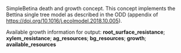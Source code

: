 

SimpleBetina death and growth concept. This concept implements the Bettina single tree model as described in the ODD (appendix of https://doi.org/10.1016/j.ecolmodel.2018.10.005).

Available growth information for output:
**root_surface_resistance**; **xylem_resistance**; **ag_resources**; **bg_resources**; **growth**; **available_resources**

